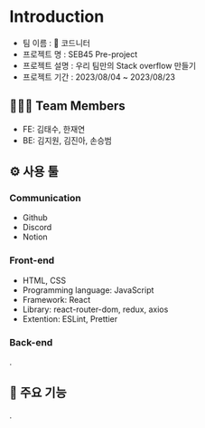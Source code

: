 # Introduction
- 팀 이름 : 🧶 코드니터
- 프로젝트 명 : SEB45 Pre-project
- 프로젝트 설명 : 우리 팀만의 Stack overflow 만들기
- 프로젝트 기간 : 2023/08/04 ~ 2023/08/23

## 👩🏻‍💻 Team Members
- FE: 김태수, 한재연
- BE: 김지원, 김진아, 손승범

## ⚙️ 사용 툴
### Communication
- Github
- Discord
- Notion

### Front-end
- HTML, CSS
- Programming language: JavaScript
- Framework: React
- Library: react-router-dom, redux, axios
- Extention: ESLint, Prettier

### Back-end
.

## 🔧 주요 기능
.

